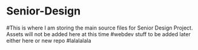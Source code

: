 # Senior-Design
#This is where I am storing the main source files for Senior Design Project. Assets will not be added here at this time
#webdev stuff to be added later either here or new repo
#lalalalala
